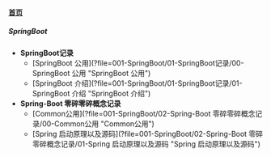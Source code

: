 
#### [首页](?file=home-首页)

##### SpringBoot
- **SpringBoot记录**
    - [SpringBoot 公用](?file=001-SpringBoot/01-SpringBoot记录/00-SpringBoot 公用 "SpringBoot 公用")
    - [SpringBoot 介绍](?file=001-SpringBoot/01-SpringBoot记录/01-SpringBoot 介绍 "SpringBoot 介绍")
- **Spring-Boot 零碎零碎概念记录**
    - [Common公用](?file=001-SpringBoot/02-Spring-Boot 零碎零碎概念记录/00-Common公用 "Common公用")
    - [Spring 启动原理以及源码](?file=001-SpringBoot/02-Spring-Boot 零碎零碎概念记录/01-Spring 启动原理以及源码 "Spring 启动原理以及源码")
